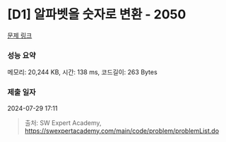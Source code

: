 # [D1] 알파벳을 숫자로 변환 - 2050 

[문제 링크](https://swexpertacademy.com/main/code/problem/problemDetail.do?contestProbId=AV5QLGxKAzQDFAUq) 

### 성능 요약

메모리: 20,244 KB, 시간: 138 ms, 코드길이: 263 Bytes

### 제출 일자

2024-07-29 17:11



> 출처: SW Expert Academy, https://swexpertacademy.com/main/code/problem/problemList.do